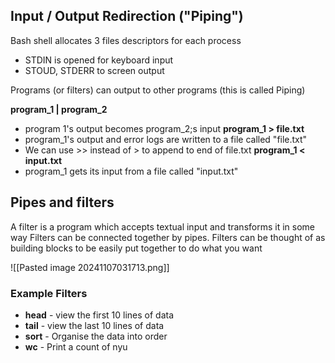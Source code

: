 ## Input / Output Redirection ("Piping")
Bash shell allocates 3 files descriptors for each process
- STDIN is opened for keyboard input
- STOUD, STDERR to screen output

Programs (or filters) can output to other programs (this is called Piping)

**program_1 | program_2**
- program 1's output becomes program_2;s input
**program_1 > file.txt**
- program_1's output and error logs are written to a file called "file.txt"
- We can use >> instead of > to append to end of file.txt
**program_1 < input.txt**
- program_1 gets its input from a file called "input.txt"

## Pipes and filters
A filter is a program which accepts textual input and transforms it in some way
Filters can be connected together by pipes.
Filters can be thought of as building blocks to be easily put together to do what you want

![[Pasted image 20241107031713.png]]

### Example Filters
- **head** - view the first 10 lines of data
- **tail** - view the last 10 lines of data
- **sort** - Organise the data into order
- **wc** - Print a count of nyu